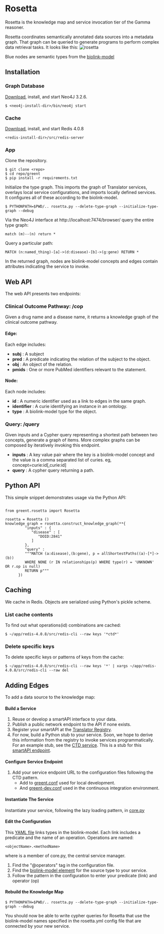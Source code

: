 # Rosetta

Rosetta is the knowledge map and service invocation tier of the Gamma reasoner.

Rosetta coordinates semantically annotated data sources into a metadata graph. That graph can be queried to generate programs to perform complex data retrieval tasks. It looks like this:
![rosetta](https://github.com/NCATS-Gamma/robokop-interfaces/blob/master/rosetta.png)

Blue nodes are semantic types from the [biolink-model](https://biolink.github.io/biolink-model/)

## Installation

### Graph Database
[Download](https://neo4j.com/download/), install, and start Neo4J 3.2.6.
```
$ <neo4j-install-dir>/bin/neo4j start
```
### Cache
[Download](http://download.redis.io/releases/redis-4.0.8.tar.gz), install, and start Redis 4.0.8
```
<redis-install-dir>/src/redis-server
```
### App
Clone the repository.
```
$ git clone <repo>
$ cd repo/greent
$ pip install -r requirements.txt
```
Initialize the type graph. This imports the graph of Translator services, overlays local service configurations, and imports locally defined services. It configures all of these according to the biolink-model.
```
$ PYTHONPATH=$PWD/.. rosetta.py --delete-type-graph --initialize-type-graph --debug
```
Via the Neo4J interface at http://localhost:7474/browser/ query the entire type graph:

```
match (m)--(n) return *
```
Query a particular path:
```
MATCH (n:named_thing)-[a]->(d:disease)-[b]->(g:gene) RETURN *
```
In the returned graph, nodes are biolink-model concepts and edges contain attributes indicating the service to invoke. 

## Web API

The web API presents two endpoints:

### Clinical Outcome Pathway: /cop
Given a drug name and a disease name, it returns a knowledge graph of the clinical outcome pathway.
#### Edge:
Each edge includes:
  * **subj** : A subject
  * **pred** : A predicate indicating the relation of the subject to the object.
  * **obj**  : An object of the relation.
  * **pmids** : One or more PubMed identifiers relevant to the statement.
#### Node:
Each node includes:
  * **id** : A numeric identifier used as a link to edges in the same graph.
  * **identifier** : A curie identifying an instance in an ontology.
  * **type** : A biolink-model type for the object.
  
### Query: /query
Given inputs and a Cypher query representing a shortest path between two concepts, generate a graph of items. More complex graphs can be composed by iteratively invoking this endpoint.
  * **inputs** : A key value pair where the key is a biolink-model concept and the value is a comma separated list of curies. eg, concept=curie:id[,curie:id]
  * **query** : A cypher query returning a path. 

## Python API

This simple snippet demonstrates usage via the Python API:

```

from greent.rosetta import Rosetta

rosetta = Rosetta ()
knowledge_graph = rosetta.construct_knowledge_graph(**{
         "inputs" : {
            "disease" : [
               "DOID:2841"
            ]
         },            
         "query" :
         """MATCH (a:disease),(b:gene), p = allShortestPaths((a)-[*]->(b))
         WHERE NONE (r IN relationships(p) WHERE type(r) = 'UNKNOWN' OR r.op is null) 
         RETURN p"""
      })
```

## Caching

We cache in Redis. Objects are serialized using Python's pickle scheme. 

### List cache contents
To find out what operations(id) combinations are cached:
```
$ ~/app/redis-4.0.8/src/redis-cli --raw keys '*ctd*'
```
### Delete specific keys
To delete specific keys or patterns of keys from the cache:
```
$ ~/app/redis-4.0.8/src/redis-cli --raw keys '*' | xargs ~/app/redis-4.0.8/src/redis-cli --raw del
```

## Adding Edges

To add a data source to the knowledge map:

#### Build a Service
1. Reuse or develop a smartAPI interface to your data. 
2. Publish a public network endpoint to the API if none exists.
3. Register your smartAPI at the [Translator Registry](https://github.com/NCATS-Tangerine/translator-api-registry).
4. For now, build a Python stub to your service. Soon, we hope to derive this information from the registry to invoke  services programmatically. For an example stub, see the [CTD service](https://github.com/NCATS-Gamma/robokop-interfaces/blob/master/greent/services/ctd.py). This is a stub for this [smartAPI endpoint](https://ctdapi.renci.org/apidocs/#/default).

#### Configure Service Endpoint
1. Add your service endpoint URL to the configuration files following the CTD pattern.
   * Add to [greent.conf](https://github.com/NCATS-Gamma/robokop-interfaces/blob/master/greent/greent.conf) used for local development.
   * And [greent-dev.conf](https://github.com/NCATS-Gamma/robokop-interfaces/blob/master/greent/greent-dev.conf) used in the continuous integration environment.

#### Instantiate The Service
Instantiate your service, following the lazy loading pattern, in [core.py](https://github.com/NCATS-Gamma/robokop-interfaces/blob/master/greent/core.py)


#### Edit the Configuration
This [YAML file](https://github.com/NCATS-Gamma/robokop-interfaces/blob/master/greent/rosetta.yml) links types in the biolink-model. Each link includes a predicate and the name of an operation.
Operations are named:
```
<objectName>.<methodName>
```
where <objectName> is a member of core.py, the central service manager.
         
1. Find the "@operators" tag in the configuration file.
2. Find the [biolink-model element](https://github.com/NCATS-Gamma/robokop-interfaces/blob/master/greent/conf/biolink-model.yaml) for the source type to your service.
3. Follow the pattern in the configuration to enter your predicate (link) and operator (op)

#### Rebuild the Knowledge Map
```
$ PYTHONPATH=$PWD/.. rosetta.py --delete-type-graph --initialize-type-graph --debug
```

You should now be able to write cypher queries for Rosetta that use the biolink-model names specified in the rosetta.yml config file that are connected by your new service.
